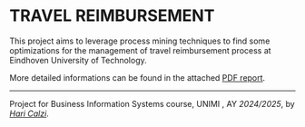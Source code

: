 # TRAVEL REIMBURSEMENT

This project aims to leverage process mining techniques to find some optimizations for the management of travel reimbursement process at Eindhoven University of Technology.

More detailed informations can be found in the attached [PDF report](https://github.com/haricalzi/Travel-Reimbursement/blob/main/ExamReportBIS_Calzi.pdf).

---

Project for Business Information Systems course, UNIMI , AY _2024/2025_, by [_Hari Calzi_](https://github.com/haricalzi).
